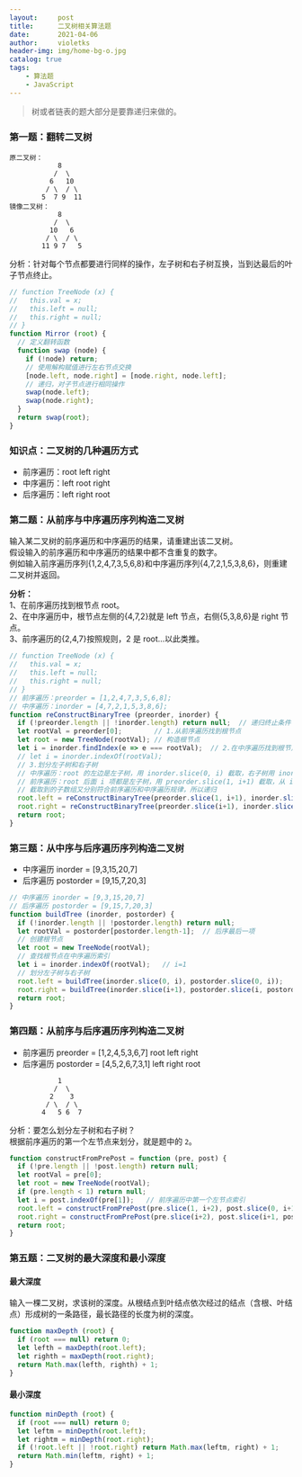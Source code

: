 ```yaml
---
layout:     post
title:      二叉树相关算法题
date:       2021-04-06
author:     violetks
header-img: img/home-bg-o.jpg
catalog: true
tags:
    - 算法题
    - JavaScript
---
```


> 树或者链表的题大部分是要靠递归来做的。

### 第一题：翻转二叉树
```
原二叉树：
    	    8
    	   /  \
    	  6   10
    	 / \  / \
    	5  7 9  11
镜像二叉树：
    	    8
    	   /  \
    	  10   6
    	 / \  / \
    	11 9 7   5
```

分析：针对每个节点都要进行同样的操作，左子树和右子树互换，当到达最后的叶子节点终止。<br>
```javascript
// function TreeNode (x) {
//   this.val = x;
//   this.left = null;
//   this.right = null;
// }
function Mirror (root) {
  // 定义翻转函数
  function swap (node) {
    if (!node) return;
    // 使用解构赋值进行左右节点交换
    [node.left, node.right] = [node.right, node.left];
    // 递归，对子节点进行相同操作
    swap(node.left);
    swap(node.right);
  }
  return swap(root);
}
```

### 知识点：二叉树的几种遍历方式
- 前序遍历：root left right
- 中序遍历：left root right
- 后序遍历：left right root

### 第二题：从前序与中序遍历序列构造二叉树
输入某二叉树的前序遍历和中序遍历的结果，请重建出该二叉树。<br>
假设输入的前序遍历和中序遍历的结果中都不含重复的数字。<br>
例如输入前序遍历序列{1,2,4,7,3,5,6,8}和中序遍历序列{4,7,2,1,5,3,8,6}，则重建二叉树并返回。<br>

**分析：**<br>
1、在前序遍历找到根节点 root。<br>
2、在中序遍历中，根节点左侧的{4,7,2}就是 left 节点，右侧{5,3,8,6}是 right 节点。<br>
3、前序遍历的{2,4,7}按照规则，2 是 root...以此类推。

```javascript
// function TreeNode (x) {
//   this.val = x;
//   this.left = null;
//   this.right = null;
// }
// 前序遍历：preorder = [1,2,4,7,3,5,6,8];
// 中序遍历：inorder = [4,7,2,1,5,3,8,6];
function reConstructBinaryTree (preorder, inorder) {
  if (!preorder.length || !inorder.length) return null;  // 递归终止条件
  let rootVal = preorder[0];        // 1.从前序遍历找到根节点
  let root = new TreeNode(rootVal); // 构造根节点
  let i = inorder.findIndex(e => e === rootVal);  // 2.在中序遍历找到根节点的索引
  // let i = inorder.indexOf(rootVal);
  // 3.划分左子树和右子树
  // 中序遍历：root 的左边是左子树，用 inorder.slice(0, i) 截取，右子树用 inorder.slice(i+1) 截取。
  // 前序遍历：root 后面 i 项都是左子树，用 preorder.slice(1, i+1) 截取，从 i+1 项都是右子树，用 preorder.slice(i+1) 截取。
  // 截取到的子数组又分别符合前序遍历和中序遍历规律，所以递归
  root.left = reConstructBinaryTree(preorder.slice(1, i+1), inorder.slice(0, i));
  root.right = reConstructBinaryTree(preorder.slice(i+1), inorder.slice(i+1));
  return root;
}
```

### 第三题：从中序与后序遍历序列构造二叉树
- 中序遍历 inorder = [9,3,15,20,7]
- 后序遍历 postorder = [9,15,7,20,3]

```javascript
// 中序遍历 inorder = [9,3,15,20,7]
// 后序遍历 postorder = [9,15,7,20,3]
function buildTree (inorder, postorder) {
  if (!inorder.length || !postorder.length) return null;
  let rootVal = postorder[postorder.length-1];  // 后序最后一项
  // 创建根节点
  let root = new TreeNode(rootVal);
  // 查找根节点在中序遍历索引
  let i = inorder.indexOf(rootVal);   // i=1
  // 划分左子树与右子树
  root.left = buildTree(inorder.slice(0, i), postorder.slice(0, i));
  root.right = buildTree(inorder.slice(i+1), postorder.slice(i, postorder.length-1));
  return root;
}
```

### 第四题：从前序与后序遍历序列构造二叉树
- 前序遍历 preorder = [1,2,4,5,3,6,7]   root left right
- 后序遍历 postorder = [4,5,2,6,7,3,1]  left right root

```
    	    1
    	   /  \
    	  2    3
    	 / \  / \
    	4   5 6  7
```

分析：要怎么划分左子树和右子树？<br>
根据前序遍历的第一个左节点来划分，就是题中的 `2`。<br>
```javascript
function constructFromPrePost = function (pre, post) {
  if (!pre.length || !post.length) return null;
  let rootVal = pre[0];
  let root = new TreeNode(rootVal);
  if (pre.length < 1) return null;
  let i = post.indexOf(pre[1]);   // 前序遍历中第一个左节点索引
  root.left = constructFromPrePost(pre.slice(1, i+2), post.slice(0, i+1));
  root.right = constructFromPrePost(pre.slice(i+2), post.slice(i+1, post.length-1));
  return root;
}
```

### 第五题：二叉树的最大深度和最小深度

#### 最大深度
输入一棵二叉树，求该树的深度。从根结点到叶结点依次经过的结点（含根、叶结点）形成树的一条路径，最长路径的长度为树的深度。<br>
```javascript
function maxDepth (root) {
  if (root === null) return 0;
  let lefth = maxDepth(root.left);
  let righth = maxDepth(root.right);
  return Math.max(lefth, righth) + 1;
}
```

#### 最小深度
```javascript
function minDepth (root) {
  if (root === null) return 0;
  let leftm = minDepth(root.left);
  let rightm = minDepth(root.right);
  if (!root.left || !root.right) return Math.max(leftm, right) + 1;
  return Math.min(leftm, right) + 1;
}
```